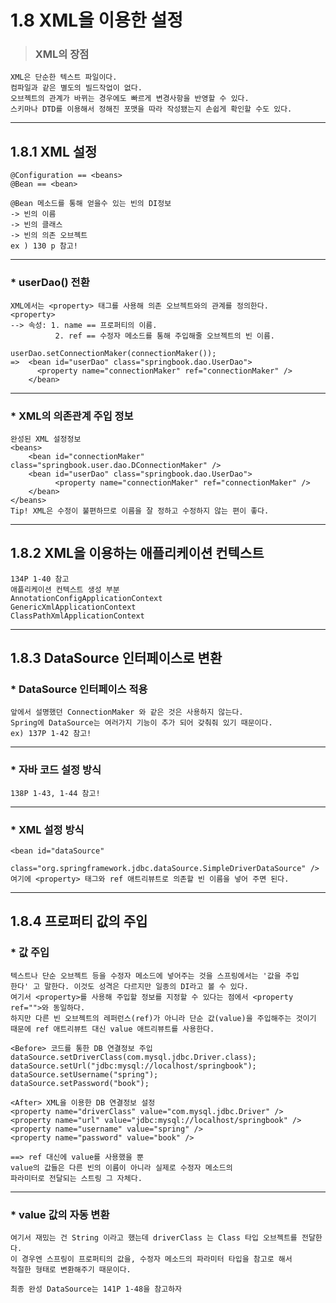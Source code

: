 1.8 XML을 이용한 설정
==================================

> ### XML의 장점
```
XML은 단순한 텍스트 파일이다.
컴파일과 같은 별도의 빌드작업이 없다.
오브젝트의 관계가 바뀌는 경우에도 빠르게 변경사항을 반영할 수 있다.
스키마나 DTD를 이용해서 정해진 포맷을 따라 작성됐는지 손쉽게 확인할 수도 있다.
```
<hr/>

## 1.8.1 XML 설정
```
@Configuration == <beans>
@Bean == <bean>

@Bean 메소드를 통해 얻을수 있는 빈의 DI정보
-> 빈의 이름
-> 빈의 클래스
-> 빈의 의존 오브젝트
ex ) 130 p 참고!
```
<hr/>

### * userDao() 전환
```
XML에서는 <property> 태그를 사용해 의존 오브젝트와의 관계를 정의한다.
<property>
--> 속성: 1. name == 프로퍼티의 이름.
          2. ref == 수정자 메소드를 통해 주입해줄 오브젝트의 빈 이름.

userDao.setConnectionMaker(connectionMaker());
=>  <bean id="userDao" class="springbook.dao.UserDao">
      <property name="connectionMaker" ref="connectionMaker" />
    </bean>
```
<hr/>

### * XML의 의존관계 주입 정보
```
완성된 XML 설정정보
<beans>
    <bean id="connectionMaker" class="springbook.user.dao.DConnectionMaker" />
    <bean id="userDao" class="springbook.dao.UserDao">
          <property name="connectionMaker" ref="connectionMaker" />
    </bean>
</beans>
Tip! XML은 수정이 불편하므로 이름을 잘 정하고 수정하지 않는 편이 좋다.
```
<hr/>

## 1.8.2 XML을 이용하는 애플리케이션 컨텍스트
```
134P 1-40 참고
애플리케이션 컨텍스트 생성 부분
AnnotationConfigApplicationContext
GenericXmlApplicationContext
ClassPathXmlApplicationContext
```
<hr/>

## 1.8.3 DataSource 인터페이스로 변환

### * DataSource 인터페이스 적용
```
앞에서 설명했던 ConnectionMaker 와 같은 것은 사용하지 않는다.
Spring에 DataSource는 여러가지 기능이 추가 되어 갖춰줘 있기 때문이다.
ex) 137P 1-42 참고!
```
<hr/>

### * 자바 코드 설정 방식
```
138P 1-43, 1-44 참고!
```
<hr/>

### * XML 설정 방식
```
<bean id="dataSource"
          class="org.springframework.jdbc.dataSource.SimpleDriverDataSource" />
여기에 <property> 태그와 ref 애트리뷰트로 의존할 빈 이름을 넣어 주면 된다.
```
<hr/>

## 1.8.4 프로퍼티 값의 주입
### * 값 주입
```
텍스트나 단순 오브젝트 등을 수정자 메소드에 넣어주는 것을 스프링에서는 '값을 주입
한다' 고 말한다. 이것도 성격은 다르지만 일종의 DI라고 볼 수 있다.
여기서 <property>를 사용해 주입할 정보를 지정할 수 있다는 점에서 <property ref="">와 동일하다.
하지만 다른 빈 오브젝트의 레퍼런스(ref)가 아니라 단순 값(value)을 주입해주는 것이기
때문에 ref 애트리뷰트 대신 value 애트리뷰트를 사용한다.
```
```
<Before> 코드를 통한 DB 연결정보 주입
dataSource.setDriverClass(com.mysql.jdbc.Driver.class);
dataSource.setUrl("jdbc:mysql://localhost/springbook");
dataSource.setUsername("spring");
dataSource.setPassword("book");

<After> XML을 이용한 DB 연결정보 설정
<property name="driverClass" value="com.mysql.jdbc.Driver" />
<property name="url" value="jdbc:mysql://localhost/springbook" />
<property name="username" value="spring" />
<property name="password" value="book" />

==> ref 대신에 value를 사용했을 뿐
value의 값들은 다른 빈의 이름이 아니라 실제로 수정자 메소드의
파라미터로 전달되는 스트링 그 자체다.
```
<hr/>

### * value 값의 자동 변환
```
여기서 재밌는 건 String 이라고 했는데 driverClass 는 Class 타입 오브젝트를 전달한다.
이 경우엔 스프링이 프로퍼티의 값을, 수정자 메소드의 파라미터 타입을 참고로 해서 
적절한 형태로 변환해주기 때문이다.

최종 완성 DataSource는 141P 1-48을 참고하자
```
